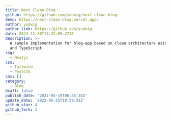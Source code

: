 ```yaml
---
title: Next Clean Blog
github: https://github.com/yudwig/next-clean-blog
demo: https://next-clean-blog.vercel.app/
author: yudwig
author_link: https://github.com/yudwig
date: 2023-11-30T17:22:09.271Z
description: >-
  A sample implementation for blog-app based on clean architecture using Next.js
  and TypeScript.
ssg:
  - Nextjs
css:
  - Tailwind
  - PostCSS
cms: []
category:
  - Blog
draft: false
publish_date: '2022-05-19T06:46:38Z'
update_date: '2022-05-25T10:59:31Z'
github_star: 4
github_fork: 1
---
```

